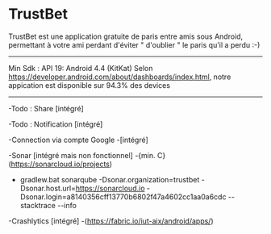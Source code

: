 # TrustBet


TrustBet est une application gratuite de paris entre amis sous Android, permettant à votre ami perdant d'éviter " d'oublier " le paris qu'il a perdu :-)

---------

Min Sdk : API 19: Android 4.4 (KitKat)
Selon https://developer.android.com/about/dashboards/index.html, notre appication est disponible sur 94.3% des devices

--------
 
 
-Todo : Share [intégré]

-Todo : Notification [intégré]

-Connection via compte Google
  -[intégré]

-Sonar [intégré mais non fonctionnel] 
  -{min. C} (https://sonarcloud.io/projects)
  - gradlew.bat sonarqube -Dsonar.organization=trustbet -Dsonar.host.url=https://sonarcloud.io -Dsonar.login=a8140356cff13770b6802f47a4602cc1aa0a6cdc --stacktrace --info

-Crashlytics [intégré] 
  -(https://fabric.io/iut-aix/android/apps/)

 
